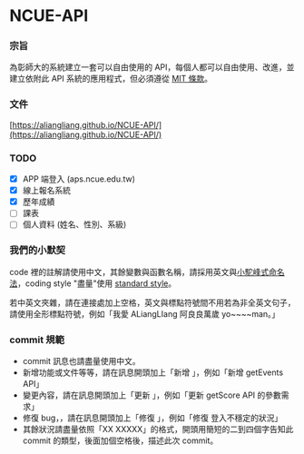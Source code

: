 # NCUE-API

### 宗旨

為彰師大的系統建立一套可以自由使用的 API，每個人都可以自由使用、改進，並建立依附此 API 系統的應用程式，但必須遵從 [MIT 條款](https://github.com/ALiangLiang/NCUE-API/blob/master/LICENSE)。

### 文件

[https://aliangliang.github.io/NCUE-API/](https://aliangliang.github.io/NCUE-API/)

### TODO

- [x] APP 端登入 (aps.ncue.edu.tw)
- [x] 線上報名系統
- [x] 歷年成績
- [ ] 課表
- [ ] 個人資料 (姓名、性別、系級)

### 我們的小默契

code 裡的註解請使用中文，其餘變數與函數名稱，請採用英文與[小駝峰式命名法](https://zh.wikipedia.org/wiki/%E9%A7%9D%E5%B3%B0%E5%BC%8F%E5%A4%A7%E5%B0%8F%E5%AF%AB)，coding style "盡量"使用 [standard style](https://github.com/feross/standard/blob/master/docs/README-zhtw.md)。

若中英文夾雜，請在連接處加上空格，英文與標點符號間不用若為非全英文句子，請使用全形標點符號，例如「我愛 ALiangLIang 阿良良萬歲 yo~~~~man。」

### commit 規範

- commit 訊息也請盡量使用中文。
- 新增功能或文件等等，請在訊息開頭加上「新增 」，例如「新增 getEvents API」
- 變更內容，請在訊息開頭加上「更新 」，例如「更新 getScore API 的參數需求」
- 修復 bug，，請在訊息開頭加上「修復 」，例如「修復 登入不穩定的狀況」
- 其餘狀況請盡量依照「XX XXXXX」的格式，開頭用簡短的二到四個字告知此 commit 的類型，後面加個空格後，描述此次 commit。
